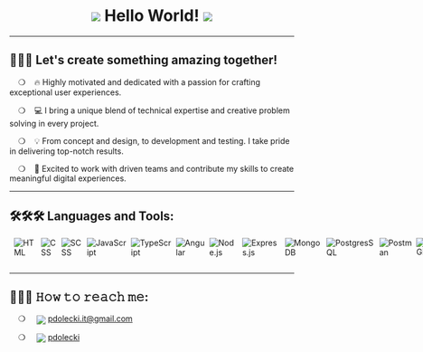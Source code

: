 <h1 align="center">
  <img src="https://raw.githubusercontent.com/MartinHeinz/MartinHeinz/master/wave.gif" width="30px">
    Hello World!
  <img src="https://raw.githubusercontent.com/MartinHeinz/MartinHeinz/master/wave.gif" width="30px">
</h1>

-----------------------------------------------------------------------------------------------------------------------------------------------------

<h2>🚀🚀🚀 Let's create something amazing together!</h2>
<p>&nbsp;&nbsp;&nbsp;&nbsp;❍&nbsp;&nbsp;&nbsp;&nbsp;🔥 Highly motivated and dedicated with a passion for crafting exceptional user experiences.</p>
<p>&nbsp;&nbsp;&nbsp;&nbsp;❍&nbsp;&nbsp;&nbsp;&nbsp;💻 I bring a unique blend of technical expertise and creative problem solving in every project.</p>
<p>&nbsp;&nbsp;&nbsp;&nbsp;❍&nbsp;&nbsp;&nbsp;&nbsp;💡 From concept and design, to development and testing. I take pride in delivering top-notch results.</p>
<p>&nbsp;&nbsp;&nbsp;&nbsp;❍&nbsp;&nbsp;&nbsp;&nbsp;👥 Excited to work with driven teams and contribute my skills to create meaningful digital experiences.</p>

-----------------------------------------------------------------------------------------------------------------------------------------------------

<h2>🛠️🛠️🛠️ Languages and Tools:</h2>
<div style="display: flex">
  &nbsp;&nbsp;
  <img src="https://www.vectorlogo.zone/logos/w3_html5/w3_html5-icon.svg" style="height:48px;" title="HTML"/>
  &nbsp;&nbsp;
  <img src="https://www.vectorlogo.zone/logos/w3_css/w3_css-icon.svg" style="height:48px;" title="CSS"/>
  &nbsp;&nbsp;
  <img src="https://www.vectorlogo.zone/logos/sass-lang/sass-lang-icon.svg" style="height:48px;" title="SCSS"/>
  &nbsp;&nbsp;
  <img src="https://www.vectorlogo.zone/logos/javascript/javascript-icon.svg" style="height:48px;" title="JavaScript"/>
  &nbsp;&nbsp;
  <img src="https://www.vectorlogo.zone/logos/typescriptlang/typescriptlang-icon.svg" style="height:48px;" title="TypeScript"/>
  &nbsp;&nbsp;
  <img src="https://www.vectorlogo.zone/logos/angular/angular-icon.svg" style="height:48px;" title="Angular"/>
  &nbsp;&nbsp;
  <img src="https://www.vectorlogo.zone/logos/nodejs/nodejs-icon.svg" style="height:48px;" title="Node.js"/>
  &nbsp;&nbsp;
  <img src="https://www.vectorlogo.zone/logos/expressjs/expressjs-icon.svg" style="height:48px;" title="Express.js"/>
  &nbsp;&nbsp;
  <img src="https://www.vectorlogo.zone/logos/mongodb/mongodb-icon.svg" style="height:48px;" title="MongoDB"/>
  &nbsp;&nbsp;
  <img src="https://www.vectorlogo.zone/logos/postgresql/postgresql-icon.svg" style="height:48px;" title="PostgresSQL"/>
  &nbsp;&nbsp;
  <img src="https://www.vectorlogo.zone/logos/getpostman/getpostman-icon.svg" style="height:48px;" title="Postman"/>
  &nbsp;&nbsp;
  <img src="https://www.vectorlogo.zone/logos/git-scm/git-scm-icon.svg" style="height:48px;" title="Git"/>
  &nbsp;&nbsp;
  <img src="https://www.vectorlogo.zone/logos/github/github-icon.svg" style="height:48px;" title="Github"/>
  &nbsp;&nbsp;
  <img src="https://www.vectorlogo.zone/logos/npmjs/npmjs-icon.svg" style="height:48px;" title="Npm"/>
  &nbsp;&nbsp;
  <img src="https://raw.githubusercontent.com/vscode-icons/vscode-icons/23484f41d6852846e74f65320691203644291341/icons/file_type_light_nx.svg" style="height:48px;" title="Nx"/>
  &nbsp;&nbsp;
  <img src="https://www.vectorlogo.zone/logos/nestjs/nestjs-icon.svg" style="height:48px;" title="Nest.js"/>
  &nbsp;&nbsp;
  <img src="https://raw.githubusercontent.com/vscode-icons/vscode-icons/23484f41d6852846e74f65320691203644291341/icons/file_type_storybook.svg" style="height:48px;" title="StoryBook"/>
  &nbsp;&nbsp;
  <img src="https://www.vectorlogo.zone/logos/microsoft_azure/microsoft_azure-icon.svg" style="height:48px;" title="Azure"/>
  &nbsp;&nbsp;
  <img src="https://www.vectorlogo.zone/logos/jasmine/jasmine-icon.svg" style="height:48px;" title="Jasmine"/>
  &nbsp;&nbsp;
  <img src="https://www.vectorlogo.zone/logos/js_webpack/js_webpack-icon.svg" style="height:48px;" title="Webpack"/>
  &nbsp;&nbsp;
  <img src="https://www.vectorlogo.zone/logos/amazon_aws/amazon_aws-icon.svg" style="height:48px;" title="AWS"/>
  &nbsp;&nbsp;
  <img src="https://www.vectorlogo.zone/logos/tailwindcss/tailwindcss-icon.svg" style="height:48px;" title="Tailwind"/>
  &nbsp;&nbsp;
  <img src="https://www.vectorlogo.zone/logos/figma/figma-icon.svg" style="height:48px;" title="Figma"/>
  &nbsp;&nbsp;
  <img src="https://www.vectorlogo.zone/logos/docker/docker-icon.svg" style="height:48px;" title="Docker"/>
  &nbsp;&nbsp;
  <img src="https://www.vectorlogo.zone/logos/gitlab/gitlab-icon.svg" style="height:48px;" title="GitLab"/>
  &nbsp;&nbsp;
  <img src="https://www.vectorlogo.zone/logos/socketio/socketio-icon.svg" style="height:48px;" title="Socket.io"/>
  &nbsp;&nbsp;
  <img src="https://www.vectorlogo.zone/logos/jestjsio/jestjsio-icon.svg" style="height:48px;" title="Jest"/>
  &nbsp;&nbsp;
</div>

-----------------------------------------------------------------------------------------------------------------------------------------------------

<h2>📧📧📧 𝙷𝚘𝚠 𝚝𝚘 𝚛𝚎𝚊𝚌𝚑 𝚖𝚎:</h2>
    
&nbsp;&nbsp;&nbsp;&nbsp;❍&nbsp;&nbsp;&nbsp;&nbsp;
[<img align="center" width="24px" src="https://img.icons8.com/color/48/000000/gmail.png" />][gmail] pdolecki.it@gmail.com
    
&nbsp;&nbsp;&nbsp;&nbsp;❍&nbsp;&nbsp;&nbsp;&nbsp;
[<img align="center" width="28px" src="https://img.icons8.com/color/48/000000/linkedin.png" />][linkedin] [pdolecki][linkedin]

[linkedin]: https://linkedin.com/in/pdolecki
[gmail]: mailto:pdolecki.it@gmail.com


